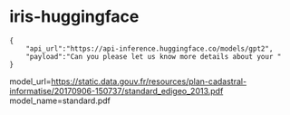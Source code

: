 # iris-huggingface

````
{
    "api_url":"https://api-inference.huggingface.co/models/gpt2",
    "payload":"Can you please let us know more details about your "
}
````


model_url=https://static.data.gouv.fr/resources/plan-cadastral-informatise/20170906-150737/standard_edigeo_2013.pdf
model_name=standard.pdf